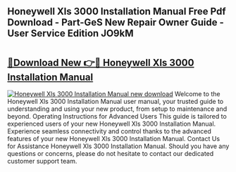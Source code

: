 ## Honeywell Xls 3000 Installation Manual Free Pdf Download - Part-GeS New Repair Owner Guide - User Service Edition JO9kM

# <h2><a href="http://bc13470.oget.top/?id=Honeywell+Xls+3000+Installation+Manual">🔗Download New 👉🔴 Honeywell Xls 3000 Installation Manual</a></h2>

[![Honeywell Xls 3000 Installation Manual new download](https://i.imgur.com/5g1atiW.png)](http://bc13470.oget.top/?id=Honeywell+Xls+3000+Installation+Manual)
Welcome to the Honeywell Xls 3000 Installation Manual user manual, your trusted guide to understanding and using your new product, from setup to maintenance and beyond. Operating Instructions for Advanced Users This guide is tailored to experienced users of your new Honeywell Xls 3000 Installation Manual. Experience seamless connectivity and control thanks to the advanced features of your new Honeywell Xls 3000 Installation Manual. Contact Us for Assistance Honeywell Xls 3000 Installation Manual. Should you have any questions or concerns, please do not hesitate to contact our dedicated customer support team.
